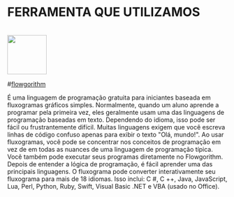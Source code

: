 # FERRAMENTA QUE UTILIZAMOS

 <br><img height="90" src=https://img.informer.com/icons/png/128/5858/5858329.png />

#[flowgorithm](http://www.flowgorithm.org/) 
<p> É uma linguagem de programação gratuita para iniciantes baseada em fluxogramas gráficos simples.
Normalmente, quando um aluno aprende a programar pela primeira vez, eles geralmente usam uma das linguagens de programação baseadas em texto. Dependendo do idioma, isso pode ser fácil ou frustrantemente difícil. Muitas linguagens exigem que você escreva linhas de código confuso apenas para exibir o texto "Olá, mundo!".
Ao usar fluxogramas, você pode se concentrar nos conceitos de programação em vez de em todas as nuances de uma linguagem de programação típica. Você também pode executar seus programas diretamente no Flowgorithm.
Depois de entender a lógica de programação, é fácil aprender uma das principais linguagens. O fluxograma pode converter interativamente seu fluxograma para mais de 18 idiomas. Isso inclui: C #, C ++, Java, JavaScript, Lua, Perl, Python, Ruby, Swift, Visual Basic .NET e VBA (usado no Office).
